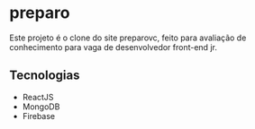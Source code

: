 # preparo

Este projeto é o clone do site preparovc, feito para avaliação de conhecimento para vaga de desenvolvedor front-end jr.

## Tecnologias

* ReactJS
* MongoDB
* Firebase
